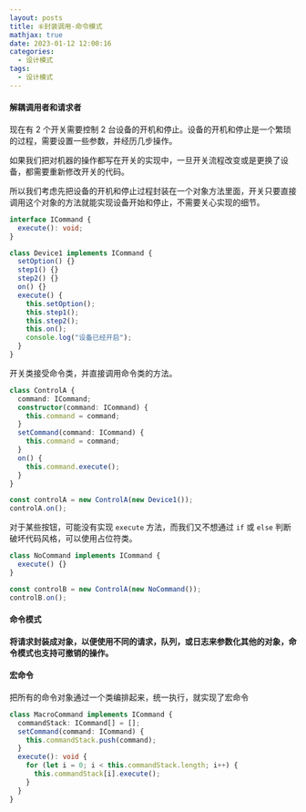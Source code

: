 ```yaml
---
layout: posts
title: ⑥封装调用-命令模式
mathjax: true
date: 2023-01-12 12:00:16
categories:
  - 设计模式
tags:
  - 设计模式
---
```


#### 解耦调用者和请求者

现在有 2 个开关需要控制 2 台设备的开机和停止。设备的开机和停止是一个繁琐的过程，需要设置一些参数，并经历几步操作。

如果我们把对机器的操作都写在开关的实现中，一旦开关流程改变或是更换了设备，都需要重新修改开关的代码。

所以我们考虑先把设备的开机和停止过程封装在一个对象方法里面，开关只要直接调用这个对象的方法就能实现设备开始和停止，不需要关心实现的细节。

```ts
interface ICommand {
  execute(): void;
}

class Device1 implements ICommand {
  setOption() {}
  step1() {}
  step2() {}
  on() {}
  execute() {
    this.setOption();
    this.step1();
    this.step2();
    this.on();
    console.log("设备已经开启");
  }
}
```

开关类接受命令类，并直接调用命令类的方法。

```ts
class ControlA {
  command: ICommand;
  constructor(command: ICommand) {
    this.command = command;
  }
  setCommand(command: ICommand) {
    this.command = command;
  }
  on() {
    this.command.execute();
  }
}

const controlA = new ControlA(new Device1());
controlA.on();
```

对于某些按钮，可能没有实现 `execute` 方法，而我们又不想通过 `if` 或 `else` 判断破坏代码风格，可以使用占位符类。

```ts
class NoCommand implements ICommand {
  execute() {}
}

const controlB = new ControlA(new NoCommand());
controlB.on();
```

#### 命令模式

**将请求封装成对象，以便使用不同的请求，队列，或日志来参数化其他的对象，命令模式也支持可撤销的操作。**

#### 宏命令

把所有的命令对象通过一个类编排起来，统一执行，就实现了宏命令

```ts
class MacroCommand implements ICommand {
  commandStack: ICommand[] = [];
  setCommand(command: ICommand) {
    this.commandStack.push(command);
  }
  execute(): void {
    for (let i = 0; i < this.commandStack.length; i++) {
      this.commandStack[i].execute();
    }
  }
}
```
